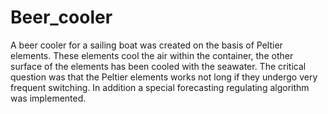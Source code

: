 # Beer_cooler
A beer cooler for a sailing boat was created on the basis of Peltier elements. These elements cool the air within the container, 
the other surface of the elements has been cooled with the seawater. 
The critical question was that the Peltier elements works not long if they undergo very frequent switching.
In addition a special forecasting regulating algorithm was implemented.
